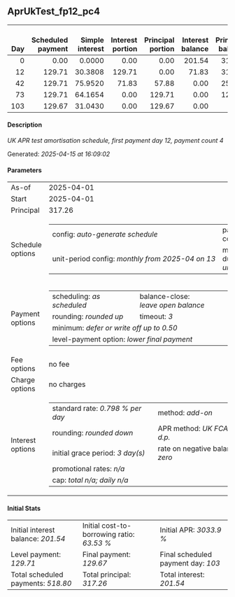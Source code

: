 <h2>AprUkTest_fp12_pc4</h2><table><thead style="vertical-align: bottom;"><th style="text-align: right;">Day</th><th style="text-align: right;">Scheduled payment</th><th style="text-align: right;">Simple interest</th><th style="text-align: right;">Interest portion</th><th style="text-align: right;">Principal portion</th><th style="text-align: right;">Interest balance</th><th style="text-align: right;">Principal balance</th><th style="text-align: right;">Total simple interest</th><th style="text-align: right;">Total interest</th><th style="text-align: right;">Total principal</th></thead><tr style="text-align: right;"><td class="ci00">0</td><td class="ci01" style="white-space: nowrap;">0.00</td><td class="ci02">0.0000</td><td class="ci03">0.00</td><td class="ci04">0.00</td><td class="ci05">201.54</td><td class="ci06">317.26</td><td class="ci07">0.0000</td><td class="ci08">0.00</td><td class="ci09">0.00</td></tr><tr style="text-align: right;"><td class="ci00">12</td><td class="ci01" style="white-space: nowrap;">129.71</td><td class="ci02">30.3808</td><td class="ci03">129.71</td><td class="ci04">0.00</td><td class="ci05">71.83</td><td class="ci06">317.26</td><td class="ci07">30.3808</td><td class="ci08">129.71</td><td class="ci09">0.00</td></tr><tr style="text-align: right;"><td class="ci00">42</td><td class="ci01" style="white-space: nowrap;">129.71</td><td class="ci02">75.9520</td><td class="ci03">71.83</td><td class="ci04">57.88</td><td class="ci05">0.00</td><td class="ci06">259.38</td><td class="ci07">106.3329</td><td class="ci08">201.54</td><td class="ci09">57.88</td></tr><tr style="text-align: right;"><td class="ci00">73</td><td class="ci01" style="white-space: nowrap;">129.71</td><td class="ci02">64.1654</td><td class="ci03">0.00</td><td class="ci04">129.71</td><td class="ci05">0.00</td><td class="ci06">129.67</td><td class="ci07">170.4983</td><td class="ci08">201.54</td><td class="ci09">187.59</td></tr><tr style="text-align: right;"><td class="ci00">103</td><td class="ci01" style="white-space: nowrap;">129.67</td><td class="ci02">31.0430</td><td class="ci03">0.00</td><td class="ci04">129.67</td><td class="ci05">0.00</td><td class="ci06">0.00</td><td class="ci07">201.5413</td><td class="ci08">201.54</td><td class="ci09">317.26</td></tr></table><p><h4>Description</h4><i>UK APR test amortisation schedule, first payment day 12, payment count 4</i></p><p>Generated: <i>2025-04-15 at 16:09:02</i></p><h4>Parameters</h4><table><tr><td>As-of</td><td>2025-04-01</td></tr><tr><td>Start</td><td>2025-04-01</td></tr><tr><td>Principal</td><td>317.26</td></tr><tr><td>Schedule options</td><td><table><tr><td>config: <i>auto-generate schedule</i></td><td>payment count: <i>4</i></td></tr><tr><td style="white-space: nowrap;">unit-period config: <i>monthly from 2025-04 on 13</i></td><td>max duration: <i>unlimited</i></td></tr></table></td></tr><tr><td>Payment options</td><td><table><tr><td>scheduling: <i>as scheduled</i></td><td>balance-close: <i>leave&nbsp;open&nbsp;balance</i></td></tr><tr><td>rounding: <i>rounded up</i></td><td>timeout: <i>3</i></td></tr><tr><td colspan='2'>minimum: <i>defer&nbsp;or&nbsp;write&nbsp;off&nbsp;up&nbsp;to&nbsp;0.50</i></td></tr><tr><td colspan='2'>level-payment option: <i>lower&nbsp;final&nbsp;payment</i></td></tr></table></td></tr><tr><td>Fee options</td><td>no fee</td></tr><tr><td>Charge options</td><td>no charges</td></tr><tr><td>Interest options</td><td><table><tr><td>standard rate: <i>0.798 % per day</i></td><td>method: <i>add-on</i></td></tr><tr><td>rounding: <i>rounded down</i></td><td>APR method: <i>UK FCA to 1 d.p.</i></td></tr><tr><td>initial grace period: <i>3 day(s)</i></td><td>rate on negative balance: <i>zero</i></td></tr><tr><td colspan="2">promotional rates: <i><i>n/a</i></i></td></tr><tr><td colspan="2">cap: <i>total <i>n/a</i>; daily <i>n/a</i></td></tr></table></td></tr></table><h4>Initial Stats</h4><table><tr><td>Initial interest balance: <i>201.54</i></td><td>Initial cost-to-borrowing ratio: <i>63.53 %</i></td><td>Initial APR: <i>3033.9 %</i></td></tr><tr><td>Level payment: <i>129.71</i></td><td>Final payment: <i>129.67</i></td><td>Final scheduled payment day: <i>103</i></td></tr><tr><td>Total scheduled payments: <i>518.80</i></td><td>Total principal: <i>317.26</i></td><td>Total interest: <i>201.54</i></td></tr></table>